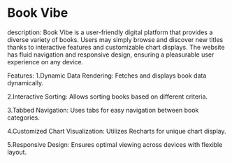 # Book Vibe

description: Book Vibe is a user-friendly digital platform that provides a diverse variety of books. Users may simply browse and discover new titles thanks to interactive features and customizable chart displays. The website has fluid navigation and responsive design, ensuring a pleasurable user experience on any device.

Features:
1.Dynamic Data Rendering: Fetches and displays book data dynamically.

2.Interactive Sorting: Allows sorting books based on different criteria.

3.Tabbed Navigation: Uses tabs for easy navigation between book categories.

4.Customized Chart Visualization: Utilizes Recharts for unique chart display.

5.Responsive Design: Ensures optimal viewing across devices with flexible layout.
